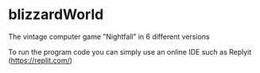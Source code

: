 # blizzardWorld
The vintage computer game ”Nightfall” in 6 different versions

To run the program code you can simply use an online IDE such as Replyit (https://replit.com/)
